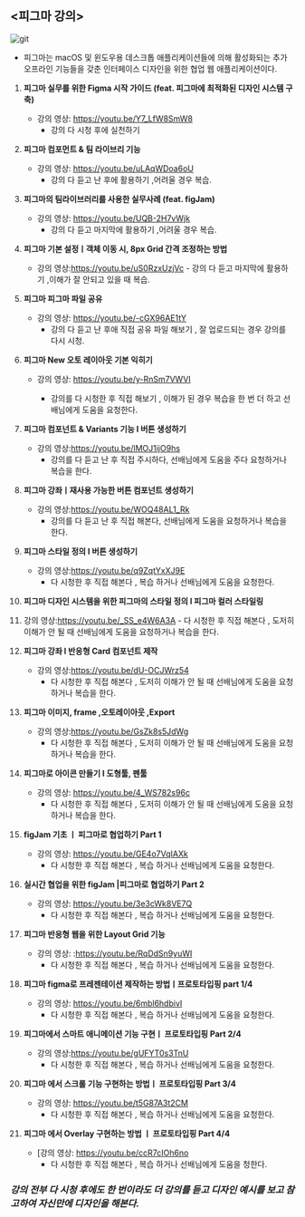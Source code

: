 ##                                                 **<피그마  강의>**

 ![git](https://images.squarespace-cdn.com/content/v1/54d0280ae4b0424c03ab6474/1597846423353-VBMB2PPTE07PTTRYC9YM/image-asset.png )
<br/>       
+ 피그마는 macOS 및 윈도우용 데스크톱 애플리케이션들에 의해 활성화되는 추가 오프라인 기능들을 갖춘 인터페이스 디자인을 위한 협업 웹 애플리케이션이다.


1. **피그마  실무를 위한 Figma 시작 가이드 (feat. 피그마에 최적화된 디자인 시스템 구축)**
    - 강의 영상: https://youtu.be/Y7_LfW8SmW8
        - 강의 다 시청 후에  실천하기
2. **피그마 컴포먼트 & 팀 라이브리 기능**
     - 강의 영상:  https://youtu.be/uLAqWDoa6oU
        - 강의 다 듣고 난 후에 활용하기 ,어려울 경우  복습.

3. **피그마의 팀라이브러리를 사용한 실무사례 (feat. figJam)**
     - 강의 영상: https://youtu.be/UQB-2H7vWjk
         - 강의 다 듣고 마지막에 활용하기 ,어려울 경우  복습.
       
4. **피그마 기본 설정ㅣ객체 이동 시, 8px Grid 간격 조정하는 방법** 
    - 강의 영상:https://youtu.be/uS0RzxUzjVc
            - 강의 다 듣고  마지막에 활용하기 ,이해가 잘 안되고 있을 때  복습.

 5. **피그마 피그마 파일 공유**
    - 강의 영상: https://youtu.be/-cGX96AE1tY
        - 강의 다 듣고 난  후애 직접 공유 파일 해보기 , 잘 업로드되는 경우 강의를 다시   시청.

6.  **피그마 New 오토 레이아웃 기본 익히기** 
    -  강의 영상: https://youtu.be/y-RnSm7VWVI

        - 강의를 다 시청한 후 직접 해보기 , 이해가 된 경우 복습을 한 번 더 하고 선배님에게 도움을  요청한다.

7. **피그마 컴포넌트 & Variants 기능 I 버튼 생성하기**  
     - 강의 영상:https://youtu.be/lMOJ1ijO9hs
          - 강의를 다 듣고 난  후 직접 주시하다, 선배님에게 도움을 주다 요청하거나 복습을  한다.
 
8.  **피그마 강좌ㅣ재사용 가능한 버튼 컴포넌트 생성하기**
    -  강의 영상:https://youtu.be/WOQ48AL1_Rk
        - 강의를 다 듣고 난 후  직접 해본다, 선배님에게 도움을 요청하거나 복습을  한다.
 
9. **피그마 스타일 정의 I 버튼 생성하기**
    -  강의 영상:https://youtu.be/q9ZqtYxXJ9E
       - 다 시청한 후 직접 해본다 , 복습 하거나 선배님에게 도움을  요청한다.

10. **피그마  디자인 시스템을 위한 피그마의 스타일 정의 l 피그마 컬러 스타일링**  
   10. 강의 영상:https://youtu.be/_SS_e4W6A3A 
    -  다 시청한 후 직접 해본다 ,  도저히 이해가 안 될 때 선배님에게 도움을 요청하거나 복습을 한다.

11. **피그마 강좌 l 반응형 Card 컴포넌트 제작** 
    -  강의 영상:https://youtu.be/dU-OCJWrz54
        - 다 시청한 후 직접 해본다 ,  도저히 이해가 안 될 때 선배님에게 도움을 요청하거나 복습을 한다.
 
12. **피그마 이미지, frame ,오토레이아웃 ,Export**  
       -   강의 영상:https://youtu.be/GsZk8s5JdWg
           - 다 시청한 후 직접 해본다 ,  도저히 이해가 안 될 때 선배님에게 도움을 요청하거나 복습을 한다.
 
13. **피그마로 아이콘 만들기 I 도형툴, 펜툴**
    -  강의 영상: https://youtu.be/4_WS782s96c
         -  다 시청한 후 직접 해본다 ,  도저히 이해가 안 될 때 선배님에게 도움을 요청하거나 복습을 한다.
 
14. **figJam 기초  ㅣ 피그마로 협업하기 Part 1**
     -  강의 영상: https://youtu.be/GE4o7VqIAXk
        - 다 시청한 후 직접 해본다 , 복습 하거나 선배님에게 도움을 요청한다.

 15. **실시간 협업을 위한 figJam |피그마로 협업하기 Part 2**
      -  강의 영상:  https://youtu.be/3e3cWk8VE7Q
          - 다 시청한 후 직접 해본다 , 복습 하거나 선배님에게 도움을 요청한다.


 16. **피그마 반응형 웹을 위한 Layout Grid 기능**
      -  강의 영상: :https://youtu.be/RqDdSn9yuWI
         -  다 시청한 후 직접 해본다 , 복습 하거나 선배님에게 도움을 요청한다.

 
 17. **피그마 figma로 프레젠테이션 제작하는 방법ㅣ프로토타입핑 part 1/4**
      - 강의 영상: https://youtu.be/6mbl6hdbivI
          - 다 시청한 후 직접 해본다 , 복습 하거나 선배님에게 도움을 요청한다.

18. **피그마에서 스마트 애니메이션 기능 구현ㅣ 프로토타입핑 Part 2/4**
       - 강의 영상:https://youtu.be/gUFYT0s3TnU
         - 다 시청한 후 직접 해본다 , 복습 하거나 선배님에게 도움을 요청한다.

19. **피그마 에서 스크롤 기능 구현하는 방법ㅣ 프로토타입핑 Part 3/4**
    -  강의 영상: https://youtu.be/t5G87A3t2CM
        - 다 시청한 후 직접 해본다 , 복습 하거나 선배님에게 도움을 요청한다.

20. **피그마 에서 Overlay 구현하는 방법 ㅣ 프로토타입핑 Part 4/4**
     - [강의 영상: https://youtu.be/ccR7cIOh6no
        - 다 시청한 후 직접 해본다 , 복습 하거나 선배님에게 도움을  청한다.

### **_강의 전부 다 시청 후에도 한 번이라도 더 강의를 듣고 디자인 예시를 보고 참고하여 자신만에 디자인을 해본다._**

